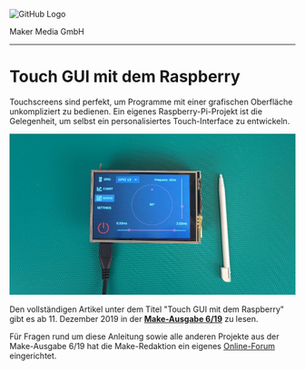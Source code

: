 ![GitHub Logo](http://www.heise.de/make/icons/make_logo.png)

Maker Media GmbH

***

# Touch GUI mit dem Raspberry

Touchscreens sind perfekt, um Programme mit einer grafischen Oberfläche unkompliziert zu bedienen. Ein eigenes Raspberry-Pi-Projekt ist die Gelegenheit, um selbst ein personalisiertes Touch-Interface zu entwickeln.

![Picture](https://github.com/MakeMagazinDE/RaspberryTouchGUI/blob/master/Touchscreen.jpg)

Den vollständigen Artikel unter dem Titel "Touch GUI mit dem Raspberry" gibt es ab 11. Dezember 2019 in der **[Make-Ausgabe 6/19](https://www.heise.de/select/make/2019/6/)** zu lesen.

Für Fragen rund um diese Anleitung sowie alle anderen Projekte aus der Make-Ausgabe 6/19 hat die Make-Redaktion ein eigenes [Online-Forum](https://www.heise.de/forum/Make/Heft-Projekte/Artikelforum-Heft-6-2019/forum-437905/) eingerichtet.
